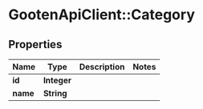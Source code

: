 # GootenApiClient::Category

## Properties
Name | Type | Description | Notes
------------ | ------------- | ------------- | -------------
**id** | **Integer** |  | 
**name** | **String** |  | 



